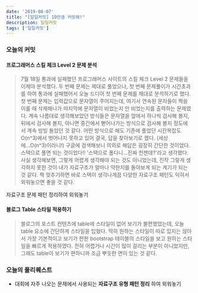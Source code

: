 ```yaml
---
date: '2019-08-07'
title: "[일일커밋] 10만큼 커밋해!"
description: 일일커밋
tags: ['일일커밋']
---
```


### 오늘의 커밋

#### 프로그래머스 스킬 체크 Level 2 문제 분석
> 7월 18일 통과에 실패했던 프로그래머스 사이트의 스킬 체크 Level 2 문제들을 이제야 분석했다. 두 번째 문제는 제대로 풀었으나, 첫 번째 문제풀이가 시간초과를 하여 통과에 실패했어서 오늘 드디어 첫 번째 문제를 제대로 분석하기로 했다. 첫 번째 문제는 입력값으로 문자열이 주어지는데, 여기서 연속된 문자들이 짝을 이룰 때 삭제해나가 마지막에 문자열이 비었는지 안 비었는지를 출력하는 문제였다. 계속 나름대로 생각해보았던 방식들은 문자열을 앞에서 하나씩 검사해 볼지, 뒤에서 검사해 볼지, 아니면 중간에서 뻗어나가는 방식으로 검사해 볼지 정도에서 계속 빙빙 돌았던 것 같다. 어떤 방식으로 해도 기존에 풀었던 시간복잡도 O(n^3)에서 벗어나지 못하고 있어 결국, 답을 찾아보기로 했다. (세상에...O(n^3)이라니!) 구글에 검색해보니 의외로 해답은 굉장히 간단한 것이었다. 스택으로 풀면 되는 것이었다!! '스택으로 풀다니...진짜 천잰데?'라고 생각했다. 사실 생각해보면, 그렇게 어렵게 생각해야 되는 것도 아니었는데, 진작 그렇게 생각하지 못한 것이 내가 자료구조가 얼마나 약한지를 돌아보게 되는 계기가 되는 것 같다. 짝 맞추기하면 바로 스택이 생각나게끔 다양한 자료구조 패턴도 익혀서 외워놓으면 좋을 것 같다.

자료구조 문제 패턴 정리하여 외워놓기

#### 블로그 Table 스타일 적용하기
> 블로그의 포스트 컨텐츠에 table에 스타일이 없어 보기가 불편했었는데, 오늘 table 요소에 간단하게 스타일을 입혔다. 딱히 원하는 스타일이 따로 있지는 않아서 가장 기본적이고 보기가 편한 bootstrap 테이블의 스타일을 보고 원하는 스타일을 빠르게 적용하였다. 전혀 어렵거나 시간이 많이 걸리는 부분이 아니었지만, 그래도 table이 보기가 편하니까 조금 뿌듯한 면이 있는 것 같다.

### 오늘의 풀리퀘스트
- 대회에 자주 나오는 문제에서 사용되는 __자료구조 유형 패턴 정리__ 하여 외워놓기